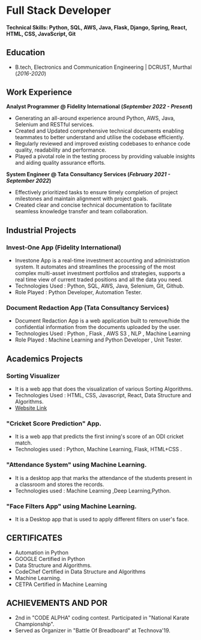 # Full Stack Developer

#### Technical Skills: Python, SQL, AWS, Java, Flask, Django, Spring, React, HTML, CSS, JavaScript, Git

## Education
- B.tech, Electronics and Communication Engineering | DCRUST, Murthal (_2016-2020_)								       		

## Work Experience
**Analyst Programmer @ Fidelity International (_September 2022 - Present_)**
- Generating an all-around experience around Python, AWS, Java, Selenium and RESTful services.
- Created and Updated comprehensive technical documents enabling teammates to better understand and utilise the codebase efficiently.
- Regularly reviewed and improved existing codebases to enhance code quality, readability and performance.
- Played a pivotal role in the testing process by providing valuable insights and aiding quality assurance efforts.

**System Engineer @ Tata Consultancy Services (_February 2021 - September 2022_)**
- Effectively prioritized tasks to ensure timely completion of project milestones and maintain alignment with project goals.
- Created clear and concise technical documentation to facilitate seamless knowledge transfer and team collaboration.

## Industrial Projects

### Invest-One App (Fidelity International)

- Investone App is a real-time investment accounting and administration system. It automates and streamlines the processing of the most complex multi-asset investment portfolios and strategies, supports a real time view of current traded positions and all the data you need. 
- Technologies Used : Python, SQL, AWS, Java, Selenium, Git, Github. 
- Role Played : Python Developer, Automation Tester.

### Document Redaction App (Tata Consultancy Services)
- Document Redaction App is a web application built to remove/hide the confidential information from the documents uploaded by the user. 
- Technologies Used : Python , Flask , AWS S3 , NLP , Machine Learning 
- Role Played : Machine Learning and Python Developer , Unit Tester.

## Academics Projects

### Sorting Visualizer
- It is a web app that does the visualization of various Sorting Algorithms.
- Technologies Used : HTML, CSS, Javascript, React, Data Structure and Algorithms.
- [Website Link](https://ramankaleramne.github.io/Sorting-Visualizer/)


### "Cricket Score Prediction" App.
- It is a web app that predicts the first inning's score of an ODI cricket match.
- Technologies used : Python, Machine Learning, Flask, HTML+CSS .


### "Attendance System" using Machine Learning.
- It is a desktop app that marks the attendance of the students present in a classroom and stores the records.
- Technologies used : Machine Learning ,Deep Learning,Python.

### "Face Filters App" using Machine Learning.
- It is a Desktop app that is used to apply different filters on user's face.

## CERTIFICATES
- Automation in Python
- GOOGLE Certified in Python
- Data Structure and Algorithms.
- CodeChef Certified in Data Structure and Algorithms
- Machine Learning.
- CETPA Certified in Machine Learning

## ACHIEVEMENTS AND POR
- 2nd in "CODE ALPHA" coding contest. Participated in "National Karate Championship".
- Served as Organizer in "Battle Of Breadboard" at Technova'19.


